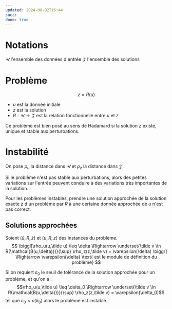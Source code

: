```yaml
---
updated: 2024-08-02T16:44
succ: 
done: true
---
```

# Notations
$\mathcal{U}$ l'ensemble des données d'entrée
$\mathcal Z$ l'ensemble des solutions

# Problème
$$z=R(u)$$
- $u$ est la donnée initiale
- $z$ est la solution
- $R : \mathcal{U} \to \mathcal{Z}$ est la relation fonctionnelle entre $u$ et $z$

Ce problème est bien posé au sens de Hadamard si la solution $z$ existe, unique et stable aux perturbations.
# Instabilité
On pose $\rho_u$ la distance dans $\mathcal{U}$ et $\rho_z$ la distance dans $\mathcal{Z}$.

Si le problème n'est pas stable aux perturbations, alors des petites variations sur l'entrée peuvent conduire à des variations très importantes de la solution.

Pour les problèmes instables, prendre une solution approchée de la solution exacte $z$ d'un problème par $R$ à une certaine donnée approchée de $u$ n'est pas correct.

## Solutions approchées
Soient $(\tilde u, R, \tilde z)$ et $(u, R, z)$ des instances du problème.
$$
\biggl[\rho_u(u,\tilde u) \leq \delta \Rightarrow \underset{\tilde v \in R(\mathcal{B(u,\delta)})}{\sup} \rho_z(z,\tilde v) = \varepsilon(\delta) \biggr] \Rightarrow \varepsilon(\delta) \text{ est le module de définition du problème}
$$

Si on requiert $\varepsilon_0$ le seuil de tolérance de la solution approchée pour un problème, et qu'on a :
$$\rho_u(u,\tilde u) \leq \delta_0 \Rightarrow \underset{\tilde v \in R(\mathcal{B(u,\delta)})}{\sup} \rho_z(z,\tilde v) = \varepsilon(\delta_0)$$
tel que $\varepsilon_0 < \varepsilon(\delta_0)$
alors le problème est instable.